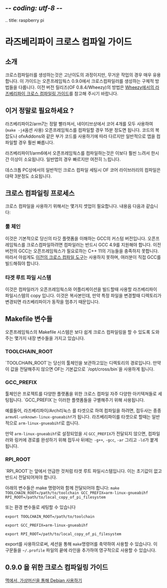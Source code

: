 ## -*- coding: utf-8 -*-
.. title: raspberry pi


라즈베리파이 크로스 컴파일 가이드
============

## 소개

크로스컴파일러를 생성하는것은 고난이도의 과정이지만, 무거운 작업의 경우 매우 유용합니다.
이 가이드는 오픈프레임웍스 0.9.0에서 크로스컴파일러를 생성하는 구체적 방법들을 다룹니다. 이전 버전 릴리즈(OF 0.8.4/Wheezy)의 방법은 [Wheezy에서의 라즈베리파이 크로스 컴파일링 가이드](../raspberry-pi-cross-compiling-guide-wheezy/)를 참고해 주시기 바랍니다.

## 이거 정말로 필요하세요 ?

라즈베리파이2/arm7는 정말 빨라져서, 네이티브상에서 코어 4개를 모두 사용하여(`make -j4`옴션 사용) 오픈프레임웍스를 컴파일할 경우 15분 정도면 됩니다. 코드의 복잡도나 ofxAddons와 같은 부가 코드를 사용하기에 따라 다르지만 일반적으로 앱을 컴파일할 경우 훨씬 빠릅니다.

라즈베리파이1/arm6에서 오픈프레임웍스를 컴파일하는것은 이보다 훨씬 느려서 한시간 이상이 소요됩니다. 일반앱의 경우 빠르지만 여전히 느립니다.

데스크톱 PC상에서의 일반적인 크로스 컴파일 세팅시 OF 코어 라이브러리의 컴파일은 대략 3분정도 소요됩니다.

## 크로스 컴파일링 프로세스

크로스 컴파일을 사용하기 위해서는 몇가지 셋업이 필요합니다. 내용음 다음과 같습니다:

<h3>툴 체인</h3>

이것은 기본적으로 당신의 타깃 플랫폼을 이해하는 GCC의 커스텀 버전입니다. 오픈프레임웍스를 크로스컴파일하려면 컴파일러는 반드시 GCC 4.9를 지원해야 합니다. 이전버전의 GCC는 오픈프레임웍스가 필요로하는 C++ 11의 기능들을 충족하지 못합니다. 따라서 아쉽게도 [이전의 크로스 컴파일 도구](https://github.com/raspberrypi/tools)는 사용하지 못하며, 여러분이 직접 GCC를 빌드해줘야 합니다.

<h3>타겟 루트 파일 시스템</h3>
이것은 컴파일러가 오픈프레임웍스와 어플리케이션을 빌드할때 사용할 라즈베리파이 파일시스템의 copy 입니다. 이것은 복사본인데, 만약 특정 파일을 변경할때 디렉토리가 변경되면 라즈베리파이가 동작을 멈추기 때문입니다.

## Makefile 변수들
오픈프레임웍스의 Makefile 시스템은 보다 쉽게 크로스 컴파일링을 할 수 있도록 도와주는 몇가지 내장 변수들을 가지고 있습니다.

<h3>TOOLCHAIN_ROOT</h3>
`TOOLCHAIN_ROOT`는 당신의 툴체인을 보관하고있는 디렉토리의 경로입니다. 만약 이 값을 전달해주지 않으면 OF는 기본값으로 `/opt/cross/bin`을 사용하게 됩니다.

<h3>GCC_PREFIX</h3>
툴체인은 프로젝트를 다양한 플랫폼을 위한 크로스 컴파일 자주 다양한 아키텍쳐들로 세팅됩니다. `GCC_PREFIX`는 이러한 플랫폼들을 구별해주기 위해 사용됩니다.

예를들어, 라즈베리파이/Arch리눅스 를 타겟으로 하여 컴파일을 하려면, 접두사는 종종 `armv6l-unknown-linux-gnueabihf`가 됩니다. 라즈베리파이를 타겟으로 할때는 일반적으로 `arm-linux-gnueabihf`로 씁니다.

만약 `arm-linux-gnueabihf`로 설정되었을 시 `GCC_PREFIX`가 전달되지 않으면, 컴파일러와 링커에 경로를 완성하기 위해 접두사 뒤에는 `-g++`, `-gcc`, `-ar` 그리고 `-ld`가 붙게 됩니다.

<h3>RPI_ROOT</h3>
`RPI_ROOT`는 앞에서 언급한 것처럼 타겟 루트 파일시스템입니다. 이는 초기값이 없고 반드시 전달되어져야 합니다.

아래의 변수들은 make 명령어와 함께 전달되어야 합니다:
`make TOOLCHAIN_ROOT=/path/to/toolchain GCC_PREFIX=arm-linux-gnueabihf RPI_ROOT=/path/to/local_copy_of_pi_filesystem`

또는 환경 변수들로 세팅할 수 있습니다

`export TOOLCHAIN_ROOT=/path/to/toolchain`

`export GCC_PREFIX=arm-linux-gnueabihf`

`export RPI_ROOT=/path/to/local_copy_of_pi_filesystem`


export를 사용하므로써, 세션을 통해 `make`명령어를 축약하여 사용할 수 있습니다. 이 구문들을 `~/.profile` 파일의 끝에 라인을 추가하여 영구적으로 사용할 수 있습니다.

## 0.9.0 을 위한 크로스 컴파일링 가이드 
[맥에서, 가상머신을 통해 Debian 사용하기](http://forum.openframeworks.cc/t/cross-compiler-for-of-0-9-0-jessie-arm6-rpi1)

